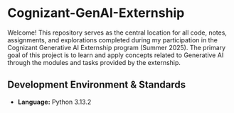 # Cognizant-GenAI-Externship
Welcome! This repository serves as the central location for all code, notes, assignments, and explorations completed during my participation in the Cognizant Generative AI Externship program (Summer 2025).
The primary goal of this project is to learn and apply concepts related to Generative AI through the modules and tasks provided by the externship.

## Development Environment & Standards

* **Language:** Python 3.13.2
